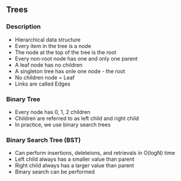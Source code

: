 ## Trees

### Description
- Hierarchical data structure
- Every item in the tree is a node
- The node at the top of the tree is the root
- Every non-root node has one and only one parent
- A leaf node has no children
- A singleton tree has onle one node - the root
- No children node = Leaf
- Links are called Edges

### Binary Tree
- Every node has 0, 1, 2 children
- Children are referred to as left child and right child
- In practice, we use binary search trees

### Binary Search Tree (BST)
- Can perform insertions, deleteions, and retrievals in O(logN) time
- Left child always has a smaller value than parent
- Right child always has a larger value than parent
- Binary search can be performed